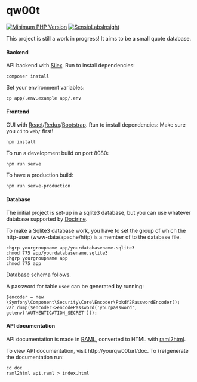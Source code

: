 # qw00t

[![Minimum PHP Version](https://img.shields.io/badge/php-%3E%3D%205.6-blue.svg?no-cache=1)](https://php.net/)
[![SensioLabsInsight](https://insight.sensiolabs.com/projects/550fa6fd-03db-4387-a1bf-01a2f775dabf/mini.png)](https://insight.sensiolabs.com/projects/550fa6fd-03db-4387-a1bf-01a2f775dabf)

This project is still a work in progress! It aims to be a small quote database.

#### Backend
API backend with [Silex](https://github.com/silexphp/Silex). Run to install dependencies:

    composer install

Set your environment variables:

    cp app/.env.example app/.env

#### Frontend
GUI with [React](https://github.com/facebook/react)/[Redux](https://github.com/reactjs/redux)/[Bootstrap](https://github.com/twbs/bootstrap). Run to install dependencies:
Make sure you `cd` to `web/` first!

    npm install

To run a development build on port 8080: 

    npm run serve

To have a production build:

    npm run serve-production

#### Database
The initial project is set-up in a sqlite3 database, but you can use whatever database supported by [Doctrine](https://github.com/doctrine/dbal).

To make a Sqlite3 database work, you have to set the group of which the http-user (www-data/apache/http) is a member of to the database file.

    chgrp yourgroupname app/yourdatabasename.sqlite3
    chmod 775 app/yourdatabasename.sqlite3
    chgrp yourgroupname app
    chmod 775 app

Database schema follows.

A password for table `user` can be generated by running:

    $encoder = new \Symfony\Component\Security\Core\Encoder\Pbkdf2PasswordEncoder();
    var_dump($encoder->encodePassword('yourpassword', getenv('AUTHENTICATION_SECRET')));

#### API documentation
API documentation is made in [RAML](https://github.com/raml-org/raml-spec), converted to HTML with [raml2html](https://github.com/raml2html/raml2html).

To view API documentation, visit http://yourqw00turl/doc. To (re)generate the documentation run:

    cd doc
    raml2html api.raml > index.html
